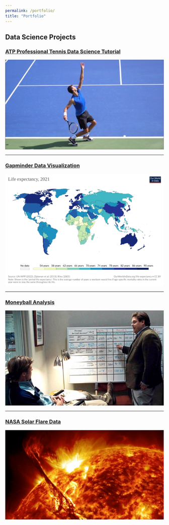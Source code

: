 ```yaml
---
permalink: /portfolio/
title: "Portfolio"
---
```


## Data Science Projects

### [ATP Professional Tennis Data Science Tutorial](https://github.com/eli4278/eli/blob/main/ATP_Data_Analysis.ipynb)
<img src="/images/tennis_serve.jpg?raw=true"/>

---
### [Gapminder Data Visualization](https://github.com/eli4278/eli/blob/main/gapminder.ipynb)
<img src="/images/life_expectancy.svg?raw=true"/>

---
### [Moneyball Analysis](https://github.com/eli4278/eli/blob/main/moneyball.ipynb)
<img src="/images/moneyball.jpg?raw=true"/>

---
### [NASA Solar Flare Data](https://github.com/eli4278/eli/blob/main/solar_flares.ipynb)
<img src="/images/solar_flare.jpg?raw=true"/>
